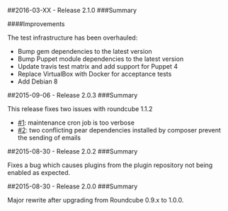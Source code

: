 ##2016-03-XX - Release 2.1.0
###Summary

####Improvements

The test infrastructure has been overhauled:

* Bump gem dependencies to the latest version
* Bump Puppet module dependencies to the latest version
* Update travis test matrix and add support for Puppet 4
* Replace VirtualBox with Docker for acceptance tests
* Add Debian 8

##2015-09-06 - Release 2.0.3
###Summary

This release fixes two issues with roundcube 1.1.2

* [#1](https://github.com/tohuwabohu/puppet-roundcube/issues/1): maintenance cron job is too verbose
* [#2](https://github.com/tohuwabohu/puppet-roundcube/issues/2): two conflicting pear dependencies installed by composer prevent the sending of emails

##2015-08-30 - Release 2.0.2
###Summary

Fixes a bug which causes plugins from the plugin repository not being enabled as expected.

##2015-08-30 - Release 2.0.0
###Summary

Major rewrite after upgrading from Roundcube 0.9.x to 1.0.0.
